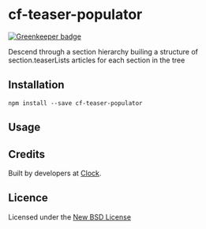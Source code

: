 # cf-teaser-populator

[![Greenkeeper badge](https://badges.greenkeeper.io/clocklimited/cf-teaser-populator.svg)](https://greenkeeper.io/)

Descend through a section hierarchy builing a structure of section.teaserLists articles for each section in the tree

## Installation

    npm install --save cf-teaser-populator

## Usage

## Credits
Built by developers at [Clock](http://clock.co.uk).

## Licence
Licensed under the [New BSD License](http://opensource.org/licenses/bsd-license.php)
